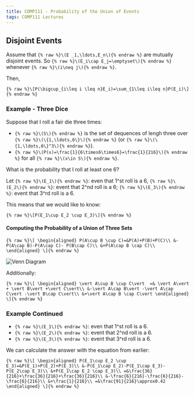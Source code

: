 ```yaml
---
title: COMP111 - Probability of the Union of Events
tags: COMP111 Lectures
---
```

## Disjoint Events
Assume that `{% raw %}\(E _1,\ldots,E_n\){% endraw %}` are mutually disjoint events. So `{% raw %}\(E_i\cap E_j=\emptyset\){% endraw %}` whenever `{% raw %}\(i\neq j\){% endraw %}`.

Then,

`{% raw %}\[P(\bigcup_{i\leq i \leq n}E_i)=\sum_{1\leq i\leq n}P(E_i)\]{% endraw %}`

### Example - Three Dice
Suppose that I roll a fair die three times:

* `{% raw %}\(S\){% endraw %}` is the set of dequences of lengh three over `{% raw %}\(\{1,\ldots,6\}\){% endraw %}` (or `{% raw %}\(\{1,\ldots,6\}^3\){% endraw %}`).
* `{% raw %}\(P(x)=\frac{1}{6\times6\times6}=\frac{1}{216}\){% endraw %}` for all `{% raw %}\(x\in S\){% endraw %}`. 

What is the probability that I roll at least one 6?

Let `{% raw %}\(E_1\){% endraw %}`: even that 1^st roll is a 6, `{% raw %}\(E_2\){% endraw %}`: event that 2^nd roll is a 6; `{% raw %}\(E_3\){% endraw %}`: event that 3^rd roll is a 6.

This means that we would like to know:

`{% raw %}\[P(E_1\cup E_2 \cup E_3)\]{% endraw %}`

#### Computing the Probability of a Union of Three Sets

`{% raw %}\[
\begin{aligned}
P(A\cup B \cup C)=&P(A)+P(B)+P(C)\\
&-P(A\cap B)-P(A\cap C)- P(B\cap C)\\
&+P(A\cap B \cap C)\\
\end{aligned}
\]{% endraw %}`

![Venn Diagram]({{site.baseurl}}/assets/COMP111/Lectures/2020-11-18-3.png)

Additionally:

`{% raw %}\[
\begin{aligned}
\vert A\cup B \cup C\vert  =& \vert A\vert  + \vert B\vert +\vert C\vert\\
&-\vert A\cap B\vert -\vert A\cap C\vert -\vert B\cap C\vert\\
&+\vert A\cap B \cap C\vert
\end{aligned}
\]{% endraw %}`

### Example Continued

* `{% raw %}\(E_1\){% endraw %}`: even that 1^st roll is a 6.
* `{% raw %}\(E_2\){% endraw %}`: event that 2^nd roll is a 6.
* `{% raw %}\(E_3\){% endraw %}`: event that 3^rd roll is a 6.

We can calculate the answer with the equation from earlier:

`{% raw %}\[
\begin{aligned}
P(E_1\cup E_2 \cup E_3)=&P(E_1)+P(E_2)+P(E_3)\\
&-P(E_1\cap E_2)-P(E_1\cap E_3)- P(E_2\cap E_3)\\
&+P(E_1\cap E_2 \cap E_3)\\
=&\frac{36}{216}+\frac{36}{216}+\frac{36}{216}\\
&-\frac{6}{216}-\frac{6}{216}-\frac{6}{216}\\
&+\frac{1}{216}\\
=&\frac{91}{216}\approx0.42
\end{aligned}
\]{% endraw %}`
